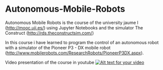 # Autonomous-Mobile-Robots
Autonomous Mobile Robots is the course of the university jaume I (http://mooc.uji.es/) using Jupyter Notebooks and the simulator The Construct (http://rds.theconstructsim.com/)

In this course i have learned to program the control of an autonomous robot with a simulator of the Pioneer P3 - DX mobile robot (http://www.mobilerobots.com/ResearchRobots/PioneerP3DX.aspx).

Video presentation of the course in youtube
[![Alt text for your video](http://img.youtube.com/vi/hSDYzrbB_Bo/maxresdefault.jpg)](https://www.youtube.com/watch?v=hSDYzrbB_Bo&feature=youtu.be)
